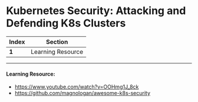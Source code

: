 # Kubernetes Security: Attacking and Defending K8s Clusters
Index | Section
--- | ---
**1** | Learning Resource

___


#### Learning Resource: 

* https://www.youtube.com/watch?v=OOHmg1J_8ck
* https://github.com/magnologan/awesome-k8s-security
